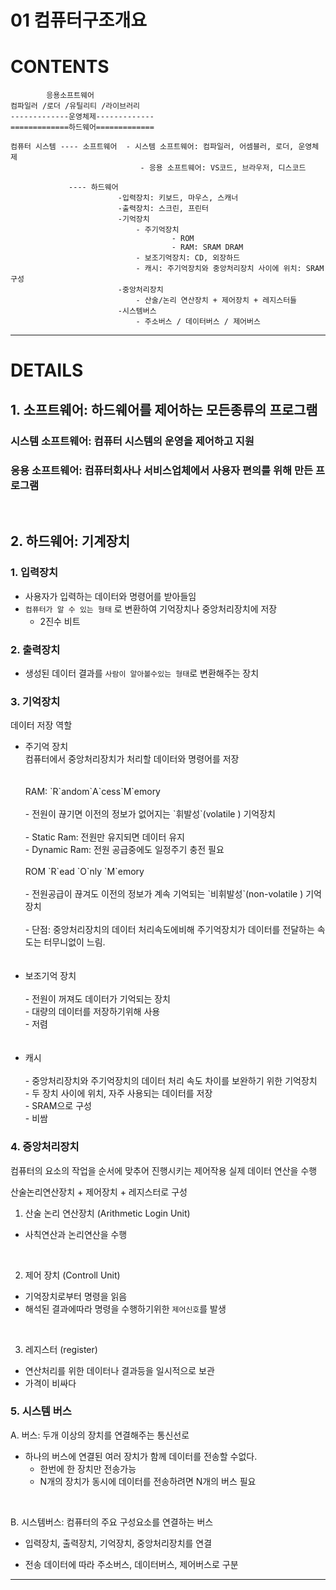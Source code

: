 # 01 컴퓨터구조개요

# CONTENTS

```
        응용소프트웨어
컴파일러 /로더 /유틸리티 /라이브러리
-------------운영체제-------------
=============하드웨어=============
```




    컴퓨터 시스템 ---- 소프트웨어  - 시스템 소프트웨어: 컴파일러, 어셈블러, 로더, 운영체제
                                 - 응용 소프트웨어: VS코드, 브라우저, 디스코드
                
                 ---- 하드웨어
                            -입력장치: 키보드, 마우스, 스캐너
                            -출력장치: 스크린, 프린터
                            -기억장치
                                - 주기억장치 
                                        - ROM 
                                        - RAM: SRAM DRAM
                                - 보조기억장치: CD, 외장하드
                                - 캐시: 주기억장치와 중앙처리장치 사이에 위치: SRAM 구성
                            -중앙처리장치
                                - 산술/논리 연산장치 + 제어장치 + 레지스터들
                            -시스템버스
                                - 주소버스 / 데이터버스 / 제어버스

---

# DETAILS

## 1. 소프트웨어: 하드웨어를 제어하는 모든종류의 프로그램

### 시스템 소프트웨어: 컴퓨터 시스템의 운영을 제어하고 지원

### 응용 소프트웨어: 컴퓨터회사나 서비스업체에서 사용자 편의를 위해 만든 프로그램

<br>

## 2. 하드웨어: 기계장치

### 1. 입력장치

- 사용자가 입력하는 데이터와 명령어를 받아들임
- `컴퓨터가 알 수 있는 형태` 로 변환하여 기억장치나 중앙처리장치에 저장
    - 2진수 비트

### 2. 출력장치

- 생성된 데이터 결과를 `사람이 알아볼수있는 형태`로 변환해주는 장치

### 3. 기억장치

데이터 저장 역할

<ul>
<li>주기억 장치<br>
컴퓨터에서 중앙처리장치가 처리할 데이터와 명령어를 저장 <br>
<br><br>
RAM: `R`andom`A`cess`M`emory
<br><br>
- 전원이 끊기면 이전의 정보가 없어지는 `휘발성`(volatile ) 기억장치<br>
<br>
- Static Ram: 전원만 유지되면 데이터 유지<br>
- Dynamic Ram: 전원 공급중에도 일정주기 충전 필요
<br><br>
ROM `R`ead `O`nly `M`emory
<br><br>
- 전원공급이 끊겨도 이전의 정보가 계속 기억되는 `비휘발성`(non-volatile ) 기억장치
<br><br>
- 단점: 중앙처리장치의 데이터 처리속도에비해 주기억장치가 데이터를 전달하는 속도는 터무니없이 느림.<br>
</li><br><br>
<li>보조기억 장치 
<br><br>
- 전원이 꺼져도 데이터가 기억되는 장치 <br>
- 대량의 데이터를 저장하기위해 사용<br>
- 저렴</li>
<br><br>
<li>캐시<br><br>
- 중앙처리장치와 주기억장치의 데이터 처리 속도 차이를 보완하기 위한 기억장치 <br>
- 두 장치 사이에 위치, 자주 사용되는 데이터를 저장<br>
- SRAM으로 구성<br>
- 비쌈</li>


</ul>


### 4. 증앙처리장치

컴퓨터의 요소의 작업을 순서에 맞추어 진행시키는 제어작용
실제 데이터 연산을 수행

산술논리연산장치 + 제어장치 + 레지스터로 구성

1. 산술 논리 연산장치 (Arithmetic Login Unit)

- 사칙연산과 논리연산을 수행

<br>

2. 제어 장치 (Controll Unit)

- 기억장치로부터 명령을 읽음
- 해석된 결과에따라 명령을 수행하기위한 `제어신호`를 발생

<br>

3. 레지스터 (register)

- 연산처리를 위한 데이터나 결과등을 일시적으로 보관
- 가격이 비싸다

### 5. 시스템 버스

A. 버스:  두개 이상의 장치를 연결해주는 통신선로

- 하나의 버스에 연결된 여러 장치가 함께 데이터를 전송할 수없다.
    - 한번에 한 장치만 전송가능
    - N개의 장치가 동시에 데이터를 전송하려면 N개의 버스 필요

<br>

B. 시스템버스:  컴퓨터의 주요 구성요소를 연결하는 버스
    
- 입력장치, 출력장치, 기억장치, 중앙처리장치를 연결
    
- 전송 데이터에 따라 주소버스, 데이터버스, 제어버스로 구분

---



